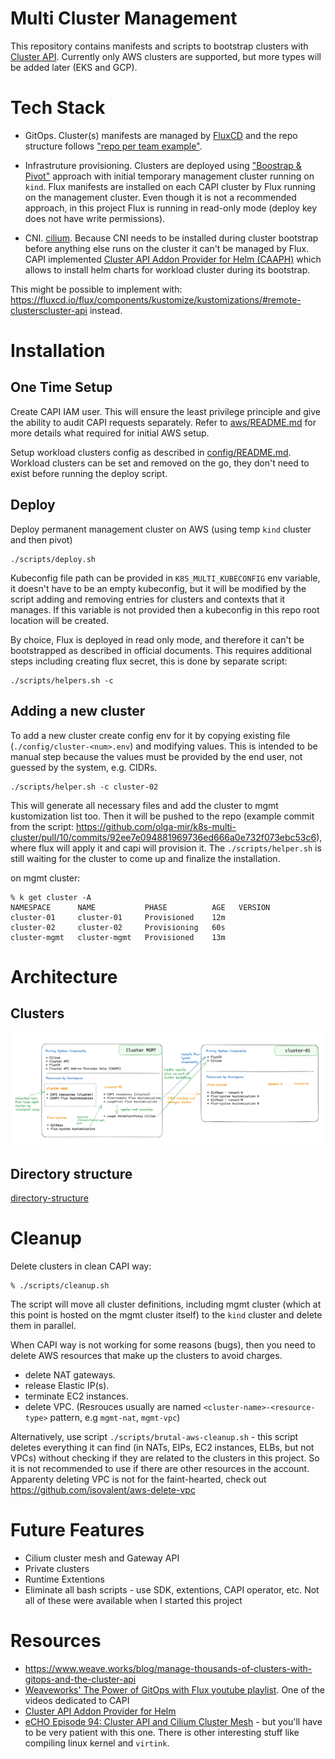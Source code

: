 # Multi Cluster Management

This repository contains manifests and scripts to bootstrap clusters with [Cluster API](https://github.com/kubernetes-sigs/cluster-api). Currently only AWS clusters are supported, but more types will be added later (EKS and GCP).

# Tech Stack

* GitOps. Cluster(s) manifests are managed by [FluxCD](https://fluxcd.io/) and the repo structure follows ["repo per team example"](https://fluxcd.io/docs/guides/repository-structure/#repo-per-team).

* Infrastruture provisioning. Clusters are deployed using ["Boostrap & Pivot"](https://cluster-api.sigs.k8s.io/clusterctl/commands/move.html) approach with initial temporary management cluster running on `kind`.
Flux manifests are installed on each CAPI cluster by Flux running on the management cluster.
Even though it is not a recommended approach, in this project Flux is running in read-only mode (deploy key does not have write permissions).

* CNI. [cilium](https://cilium.io/). Because CNI needs to be installed during cluster bootstrap before anything else runs on the cluster it can't be managed by Flux. CAPI implemented [Cluster API Addon Provider for Helm (CAAPH)](https://github.com/kubernetes-sigs/cluster-api-addon-provider-helm) which allows to install helm charts for workload cluster during its bootstrap.

This might be possible to implement with: https://fluxcd.io/flux/components/kustomize/kustomizations/#remote-clusterscluster-api instead.

# Installation

## One Time Setup

Create CAPI IAM user. This will ensure the least privilege principle and give the ability to audit CAPI requests separately.
Refer to [aws/README.md](aws/README.md) for more details what required for initial AWS setup.

Setup workload clusters config as described in [config/README.md](config/README.md). Workload clusters can be set and removed on the go, they don't need to exist before running the deploy script.

## Deploy

Deploy permanent management cluster on AWS (using temp `kind` cluster and then pivot)

```
./scripts/deploy.sh
```

Kubeconfig file path can be provided in `K8S_MULTI_KUBECONFIG` env variable, it doesn't have to be an empty kubeconfig, but it will be modified by the script adding and removing entries for clusters and contexts that it manages.
If this variable is not provided then a kubeconfig in this repo root location will be created.

By choice, Flux is deployed in read only mode, and therefore it can't be bootstrapped as described in official documents. This requires additional steps including creating flux secret, this is done by separate script:

```
./scripts/helpers.sh -c
```

## Adding a new cluster

To add a new cluster create config env for it by copying existing file (`./config/cluster-<num>.env`) and modifying values.
This is intended to be manual step because the values must be provided by the end user, not guessed by the system, e.g. CIDRs.

```
./scripts/helper.sh -c cluster-02
```

This will generate all necessary files and add the cluster to mgmt kustomization list too. Then it will be pushed to the repo (example commit from the script: https://github.com/olga-mir/k8s-multi-cluster/pull/10/commits/92ee7e094881969736ed666a0e732f073ebc53c6), where flux will apply it and capi will provision it. The `./scripts/helper.sh` is still waiting for the cluster to come up and finalize the installation.

on mgmt cluster:
```
% k get cluster -A
NAMESPACE      NAME           PHASE          AGE   VERSION
cluster-01     cluster-01     Provisioned    12m
cluster-02     cluster-02     Provisioning   60s
cluster-mgmt   cluster-mgmt   Provisioned    13m
```

# Architecture

## Clusters

![clusters-design](./docs/clusters.png)

## Directory structure

[directory-structure](./docs/directory-structure.png)

# Cleanup

Delete clusters in clean CAPI way:
```
% ./scripts/cleanup.sh
```
The script will move all cluster definitions, including mgmt cluster (which at this point is hosted on the mgmt cluster itself) to the `kind` cluster and delete them in parallel.

When CAPI way is not working for some reasons (bugs), then you need to delete AWS resources that make up the clusters to avoid charges.

* delete NAT gateways.
* release Elastic IP(s).
* terminate EC2 instances.
* delete VPC.
(Resrouces usually are named `<cluster-name>-<resource-type>` pattern, e.g `mgmt-nat`, `mgmt-vpc`)

Alternatively, use script `./scripts/brutal-aws-cleanup.sh` - this script deletes everything it can find (in NATs, EIPs, EC2 instances, ELBs, but not VPCs) without checking if they are related to the clusters in this project. So it is not recommended to use if there are other resources in the account.
Apparenty deleting VPC is not for the faint-hearted, check out https://github.com/isovalent/aws-delete-vpc

# Future Features

* Cilium cluster mesh and Gateway API
* Private clusters
* Runtime Extentions
* Eliminate all bash scripts - use SDK, extentions, CAPI operator, etc. Not all of these were available when I started this project

# Resources

* https://www.weave.works/blog/manage-thousands-of-clusters-with-gitops-and-the-cluster-api
* [Weaveworks' The Power of GitOps with Flux youtube playlist](https://www.youtube.com/playlist?list=PL9lTuCFNLaD3fI_g-NXWVxopnJ0adn65d). One of the videos dedicated to CAPI
* [Cluster API Addon Provider for Helm](https://github.com/kubernetes-sigs/cluster-api-addon-provider-helm)
* [eCHO Episode 94: Cluster API and Cilium Cluster Mesh](https://www.youtube.com/live/HVqQhMRpUR4?si=UxZkr00vD2-pTSjF) - but you'll have to be very patient with this one. There is other interesting stuff like compiling linux kernel and `virtink`.
